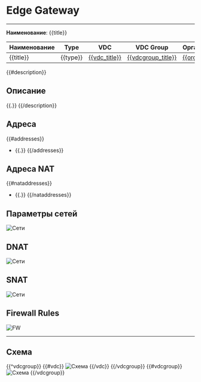 # Edge Gateway
***  
**Наименование**: {{title}}

| Наименование | Type     | VDC                          | VDC Group                              | Организация                  |  DC/IaaS    |
|--------------|----------|------------------------------|----------------------------------------|------------------------------|-----|
| {{title}}     | {{type}} | [{{vdc_title}}]({{vdc_link}}) | [{{vdcgroup_title}}]({{vdcgroup_link}}) | [{{org_title}}]({{org_link}}) | {{&dc_title}}   |

{{#description}}
## Описание
{{.}}
{{/description}}

## Адреса
{{#addresses}}
- {{.}}
{{/addresses}}

## Адреса NAT
{{#nataddresses}}
- {{.}}
{{/nataddresses}}

## Параметры сетей
![Сети](@entity/{{entity}}/networks_list?id={{id}})

## DNAT
![Сети](@entity/{{egws_nat_entity}}/dnat_list?id={{id}})

## SNAT
![Сети](@entity/{{egws_nat_entity}}/snat_list?id={{id}})

## Firewall Rules
![FW](@entity/{{egws_fw_entity}}/egw_rules_list?id={{id}})
***

## Схема 
{{^vdcgroup}}
{{#vdc}}
![Схема](@entity/{{entity}}/schema?id={{id}})
{{/vdc}}
{{/vdcgroup}}
{{#vdcgroup}}
![Схема](@entity/{{entity}}/schema_vdcgroup?id={{id}})
{{/vdcgroup}}



